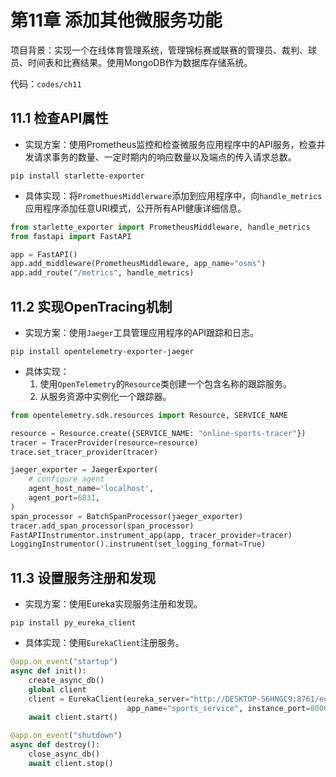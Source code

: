 # 第11章 添加其他微服务功能

项目背景：实现一个在线体育管理系统，管理锦标赛或联赛的管理员、裁判、球员、时间表和比赛结果。使用MongoDB作为数据库存储系统。

代码：`codes/ch11`

## 11.1 检查API属性

- 实现方案：使用Prometheus监控和检查微服务应用程序中的API服务，检查并发请求事务的数量、一定时期内的响应数量以及端点的传入请求总数。

```shell
pip install starlette-exporter
```

- 具体实现：将`PromethuesMiddlerware`添加到应用程序中，向`handle_metrics`应用程序添加任意URI模式，公开所有API健康详细信息。

```python
from starlette_exporter import PrometheusMiddleware, handle_metrics
from fastapi import FastAPI

app = FastAPI()
app.add_middleware(PrometheusMiddleware, app_name="osms")
app.add_route("/metrics", handle_metrics)
```

## 11.2 实现OpenTracing机制

- 实现方案：使用`Jaeger`工具管理应用程序的API跟踪和日志。

```shell
pip install opentelemetry-exporter-jaeger
```

- 具体实现：
    1. 使用`OpenTelemetry`的`Resource`类创建一个包含名称的跟踪服务。
    2. 从服务资源中实例化一个跟踪器。

```python
from opentelemetry.sdk.resources import Resource, SERVICE_NAME

resource = Resource.create({SERVICE_NAME: "online-sports-tracer"})
tracer = TracerProvider(resource=resource)
trace.set_tracer_provider(tracer)

jaeger_exporter = JaegerExporter(
    # configure agent
    agent_host_name='localhost',
    agent_port=6831,
)
span_processor = BatchSpanProcessor(jaeger_exporter)
tracer.add_span_processor(span_processor)
FastAPIInstrumentor.instrument_app(app, tracer_provider=tracer)
LoggingInstrumentor().instrument(set_logging_format=True)
```

## 11.3 设置服务注册和发现

- 实现方案：使用Eureka实现服务注册和发现。

```shell
pip install py_eureka_client
```

- 具体实现：使用`EurekaClient`注册服务。

```python
@app.on_event("startup")
async def init():
    create_async_db()
    global client
    client = EurekaClient(eureka_server="http://DESKTOP-56HNGC9:8761/eureka",
                          app_name="sports_service", instance_port=8000, instance_host="192.168.1.5")
    await client.start()

@app.on_event("shutdown")
async def destroy():
    close_async_db()
    await client.stop()
```